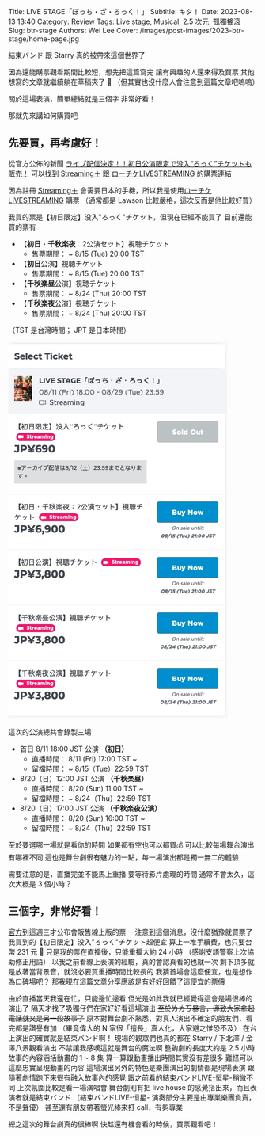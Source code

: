 Title: LIVE STAGE「ぼっち・ざ・ろっく！」
Subtitle: キタ！
Date: 2023-08-13 13:40
Category: Review
Tags: Live stage, Musical, 2.5 次元, 孤獨搖滾
Slug: btr-stage
Authors: Wei Lee
Cover: /images/post-images/2023-btr-stage/home-page.jpg

結束バンド 跟 Starry 真的被帶來這個世界了

<!--more-->

因為還能購票觀看期間比較短，想先把這篇寫完
讓有興趣的人還來得及買票
其他想寫的文章就繼續躺在草稿夾了 🥲
（但其實也沒什麼人會注意到這篇文章吧嗚嗚）

關於這場表演，簡單總結就是三個字
非常好看！

那就先來講如何購買吧

## 先要買，再考慮好！

從官方公佈的新聞 [ライブ配信決定！！初日公演限定で没入“ろっく”チケットも販売！](https://bocchi.rocks/stage/news/?id=63580) 可以找到 [Streaming＋](https://eplus.jp/sf/detail/3903770002?P6=001&P1=0402&P59=1) 跟 [ローチケLIVESTREAMING](https://l-tike.zaiko.io/e/bocchi-rocks) 的購票連結

因為註冊 [Streaming＋](https://eplus.jp/sf/detail/3903770002?P6=001&P1=0402&P59=1) 會需要日本的手機，所以我是使用[ローチケLIVESTREAMING](https://l-tike.zaiko.io/e/bocchi-rocks) 購票
（通常都是 Lawson 比較嚴格，這次反而是他比較好買）

我買的票是【初日限定】没入"ろっく"チケット，但現在已經不能買了
目前還能買的票有

* 【**初日**・**千秋楽夜**：2公演セット】視聴チケット
    * 售票期間： ~ 8/15 (Tue) 20:00 TST
* 【**初日**公演】視聴チケット
    * 售票期間： ~ 8/15 (Tue) 20:00 TST
* 【**千秋楽昼**公演】視聴チケット
    * 售票期間： ~ 8/24 (Thu) 20:00 TST
* 【**千秋楽夜**公演】視聴チケット
    * 售票期間： ~ 8/24 (Thu) 20:00 TST

（TST 是台灣時間； JPT 是日本時間）

![ticket-purchasing-page](/images/post-images/2023-btr-stage/ticket.jpg)

這次的公演總共會錄製三場

* 首日 8/11 18:00 JST 公演 **（初日）**
    * 直播時間： 8/11 (Fri) 17:00 TST ~
    * 留檔時間： ~ 8/15（Tue）22:59 TST
* 8/20（日）12:00 JST 公演 **（千秋楽昼）**
    * 直播時間： 8/20 (Sun) 11:00 TST ~
    * 留檔時間： ~ 8/24（Thu）22:59 TST
* 8/20（日）17:00 JST 公演 **（千秋楽夜公演）**
    * 直播時間： 8/20 (Sun) 16:00 TST ~
    * 留檔時間： ~ 8/24（Thu）22:59 TST

至於要選哪一場就是看你的時間
如果都有空也可以都買💰
可以比較每場舞台演出有哪裡不同
這也是舞台劇很有魅力的一點，每一場演出都是獨一無二的體驗

需要注意的是，直播完並不能馬上重播
要等待影片處理的時間
通常不會太久，這次大概是 3 個小時？

## 三個字，非常好看！
[官方](https://bocchi.rocks/stage/)到這週三才公布會販售線上版的票
一注意到這個消息，沒什麼猶豫就買票了
我買到的【初日限定】没入"ろっく"チケット超便宜
算上一堆手續費，也只要台幣 231 元 🤯
只是我的票在直播後，只能重播大約 24 小時
（感謝支語警察上次協助修正用語）
以我之前看線上表演的經驗，真的會認真看的也就一次
剩下頂多就是放著當背景音，就沒必要買重播時間比較長的
我猜首場會這麼便宜，也是想作為口碑場吧？
那我現在這篇文章分享應該是有好好回饋了這便宜的票價

由於直播當天我還在忙，只能邊忙邊看
但光是如此我就已經覺得這會是場很棒的演出了
隔天才找了吸獨仔們在家好好看這場演出
~~至於ㄌㄌㄎ暴言，導致大家拿起電話就又是另一段故事了~~
原本對舞台劇不熟悉，對真人演出不確定的朋友們，看完都是讚譽有加
（畢竟偉大的 N 家很「擅長」真人化，大家避之惟恐不及）
在台上演出的確實就是結束バンド啊！
現場的觀眾們也真的都在 Starry / 下北澤 / 金澤八景觀看演出
不禁讓我感嘆這就是舞台的魔法啊
整齣劇的長度大約是 2.5 小時
故事的內容涵括動畫的 1 ~ 8 集
算一算跟動畫播出時間其實沒有差很多
難怪可以這麼忠實呈現動畫的內容
這場演出另外的特色是樂團演出的劇情都是現場表演
跟隨著劇情跑下來很有融入故事內的感覺
跟之前看的[結束バンドLIVE-恒星-](https://bocchi.rocks/special/live_kousei/)稍微不同
上次氛圍比較是看一場演唱會
舞台劇則有把 live house 的感覺搭出來，而且表演者就是結束バンド
（結束バンドLIVE-恒星- 演奏部分主要是由專業樂團負責，不是聲優）
甚至還有朋友帶著螢光棒來打 call，有夠專業

總之這次的舞台劇真的很棒啊
快趁還有機會看的時候，買票觀看吧！
